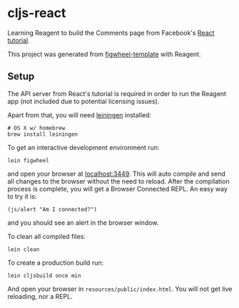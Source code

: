 # cljs-react

Learning Reagent to build the Comments page from Facebook's
[React tutorial](https://facebook.github.io/react/docs/tutorial.html).

This project was generated from [figwheel-template](https://github.com/bhauman/figwheel-template)
with Reagent.

## Setup

The API server from React's tutorial is required in order to run the Reagent
app (not included due to potential licensing issues).

Apart from that, you will need [leiningen](http://leiningen.org/) installed:

    # OS X w/ homebrew
    brew install leiningen

To get an interactive development environment run:

    lein figwheel

and open your browser at [localhost:3449](http://localhost:3449/).
This will auto compile and send all changes to the browser without the
need to reload. After the compilation process is complete, you will
get a Browser Connected REPL. An easy way to try it is:

    (js/alert "Am I connected?")

and you should see an alert in the browser window.

To clean all compiled files:

    lein clean

To create a production build run:

    lein cljsbuild once min

And open your browser in `resources/public/index.html`. You will not
get live reloading, nor a REPL.
